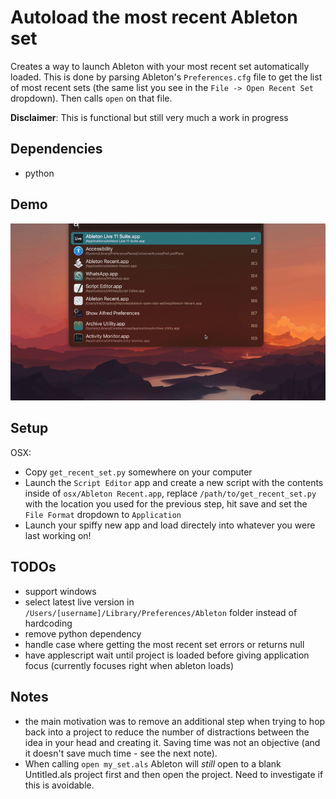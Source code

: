 # Autoload the most recent Ableton set

Creates a way to launch Ableton with your most recent set automatically loaded. This is done by parsing Ableton's `Preferences.cfg` file to get the list of most recent sets (the same list you see in the `File -> Open Recent Set` dropdown). Then calls `open` on that file.

**Disclaimer**: This is functional but still very much a work in progress

## Dependencies
- python

## Demo

![ableton open recent demo](demo.gif)

## Setup

OSX:
- Copy `get_recent_set.py` somewhere on your computer
- Launch the `Script Editor` app and create a new script with the contents inside of `osx/Ableton Recent.app`, replace `/path/to/get_recent_set.py` with the location you used for the previous step, hit save and set the `File Format` dropdown to `Application`
- Launch your spiffy new app and load directely into whatever you were last working on!

## TODOs
- support windows
- select latest live version in `/Users/[username]/Library/Preferences/Ableton` folder instead of hardcoding
- remove python dependency
- handle case where getting the most recent set errors or returns null 
- have applescript wait until project is loaded before giving application focus (currently focuses right when ableton loads)

## Notes
- the main motivation was to remove an additional step when trying to hop back into a project to reduce the number of distractions between the idea in your head and creating it. Saving time was not an objective (and it doesn't save much time - see the next note).
- When calling `open my_set.als` Ableton will *still* open to a blank Untitled.als project first and then open the project. Need to investigate if this is avoidable.
